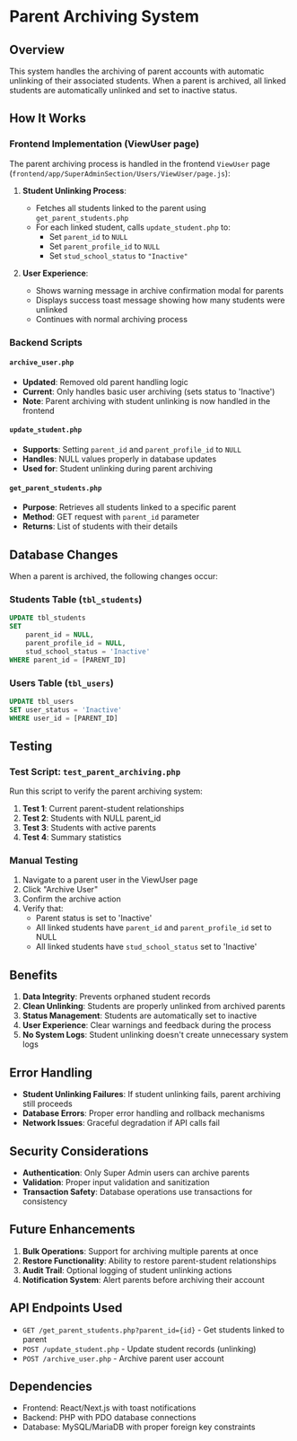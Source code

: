 # Parent Archiving System

## Overview
This system handles the archiving of parent accounts with automatic unlinking of their associated students. When a parent is archived, all linked students are automatically unlinked and set to inactive status.

## How It Works

### Frontend Implementation (ViewUser page)
The parent archiving process is handled in the frontend `ViewUser` page (`frontend/app/SuperAdminSection/Users/ViewUser/page.js`):

1. **Student Unlinking Process**:
   - Fetches all students linked to the parent using `get_parent_students.php`
   - For each linked student, calls `update_student.php` to:
     - Set `parent_id` to `NULL`
     - Set `parent_profile_id` to `NULL`
     - Set `stud_school_status` to `"Inactive"`

2. **User Experience**:
   - Shows warning message in archive confirmation modal for parents
   - Displays success toast message showing how many students were unlinked
   - Continues with normal archiving process

### Backend Scripts

#### `archive_user.php`
- **Updated**: Removed old parent handling logic
- **Current**: Only handles basic user archiving (sets status to 'Inactive')
- **Note**: Parent archiving with student unlinking is now handled in the frontend

#### `update_student.php`
- **Supports**: Setting `parent_id` and `parent_profile_id` to `NULL`
- **Handles**: NULL values properly in database updates
- **Used for**: Student unlinking during parent archiving

#### `get_parent_students.php`
- **Purpose**: Retrieves all students linked to a specific parent
- **Method**: GET request with `parent_id` parameter
- **Returns**: List of students with their details

## Database Changes

When a parent is archived, the following changes occur:

### Students Table (`tbl_students`)
```sql
UPDATE tbl_students 
SET 
    parent_id = NULL,
    parent_profile_id = NULL,
    stud_school_status = 'Inactive'
WHERE parent_id = [PARENT_ID]
```

### Users Table (`tbl_users`)
```sql
UPDATE tbl_users 
SET user_status = 'Inactive' 
WHERE user_id = [PARENT_ID]
```

## Testing

### Test Script: `test_parent_archiving.php`
Run this script to verify the parent archiving system:

1. **Test 1**: Current parent-student relationships
2. **Test 2**: Students with NULL parent_id
3. **Test 3**: Students with active parents
4. **Test 4**: Summary statistics

### Manual Testing
1. Navigate to a parent user in the ViewUser page
2. Click "Archive User"
3. Confirm the archive action
4. Verify that:
   - Parent status is set to 'Inactive'
   - All linked students have `parent_id` and `parent_profile_id` set to NULL
   - All linked students have `stud_school_status` set to 'Inactive'

## Benefits

1. **Data Integrity**: Prevents orphaned student records
2. **Clean Unlinking**: Students are properly unlinked from archived parents
3. **Status Management**: Students are automatically set to inactive
4. **User Experience**: Clear warnings and feedback during the process
5. **No System Logs**: Student unlinking doesn't create unnecessary system logs

## Error Handling

- **Student Unlinking Failures**: If student unlinking fails, parent archiving still proceeds
- **Database Errors**: Proper error handling and rollback mechanisms
- **Network Issues**: Graceful degradation if API calls fail

## Security Considerations

- **Authentication**: Only Super Admin users can archive parents
- **Validation**: Proper input validation and sanitization
- **Transaction Safety**: Database operations use transactions for consistency

## Future Enhancements

1. **Bulk Operations**: Support for archiving multiple parents at once
2. **Restore Functionality**: Ability to restore parent-student relationships
3. **Audit Trail**: Optional logging of student unlinking actions
4. **Notification System**: Alert parents before archiving their account

## API Endpoints Used

- `GET /get_parent_students.php?parent_id={id}` - Get students linked to parent
- `POST /update_student.php` - Update student records (unlinking)
- `POST /archive_user.php` - Archive parent user account

## Dependencies

- Frontend: React/Next.js with toast notifications
- Backend: PHP with PDO database connections
- Database: MySQL/MariaDB with proper foreign key constraints
